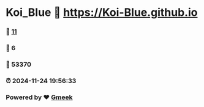 # Koi_Blue :link: https://Koi-Blue.github.io 
### :page_facing_up: [11](https://Koi-Blue.github.io/tag.html) 
### :speech_balloon: 6 
### :hibiscus: 53370 
### :alarm_clock: 2024-11-24 19:56:33 
### Powered by :heart: [Gmeek](https://github.com/Meekdai/Gmeek)

